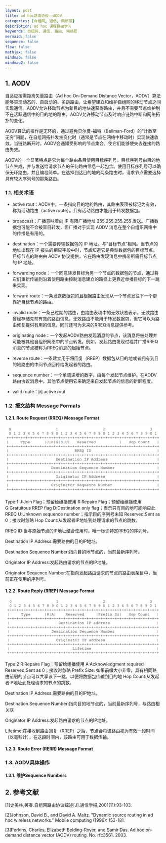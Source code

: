 ```yaml
---
layout: post
title: ad hoc路由协议——AODV
categories: [自组网, 通信, 网络层]
description: ad hoc 课程路由学习
keywords: 自组网, 通信, 路由, 网络层
mermaid: false
sequence: false
flow: false
mathjax: false
mindmap: false
mindmap2: false
---
```


## 1. AODV

自适应按需距离矢量路由（Ad hoc On-Demand Distance Vector，AODV）算法能够实现动态的、自启动的、多跳路由，让希望建立和维护自组网的移动节点之间实现通信。AODV允许移动节点为新目的地快速获得路由，并且不需要节点维护到不在活跃通信中的目的地的路由。AODV允许移动节点及时响应链路中断和网络拓扑的变化。

AODV算法的操作是无环的，通过避免贝尔曼-福特（Bellman-Ford）的“计数至无穷”问题，在自组网拓扑发生变化时（通常是节点在网络中移动时）实现快速收敛。当链路断开时，AODV会通知受影响的节点集合，使它们能够使失去连接的路由失效。

AODV的一个显著特点是它为每个路由条目使用目标序列号。目标序列号由目的地节点生成，并与发送给请求节点的任何路由信息一起包含。使用目标序列号可以确保无环路由，并且编程简单。在选择到达目的地的两条路由时，请求节点需要选择具有较大序列号的那条路由。

### 1.1. 相关术语

- active rout：AODV中，一条指向目的地的路由，其路由表项被标记为有效，称为活动路由（active route）。只有活动路由才能用于转发数据包。
  
- broadcast：广播意味着向 IP 有限广播地址 255.255.255.255 发送。广播数据包可能不会被盲目转发，但广播对于实现 AODV 消息在整个自组织网络中的传播是有用的。

- destination：一个需要传输数据包的 IP 地址。与"目标节点"相同。当节点的地址出现在 IP 报头的相应字段中时，节点知道它是典型数据包的目标节点。目标节点的路由由 AODV 协议提供，它在路由发现消息中携带所需目标节点的 IP 地址。

- forwarding node：一个同意转发目标为另一个节点的数据包的节点，通过将它们重新传输到沿着使用路由控制消息建立的路径上更靠近单播目标的下一跳来实现。

- forward route：一条发送数据包的且根据路由发现从一个节点发往下一个更靠近目标节点的路由。

- invalid route：一条已过期的路由，由路由表项中的无效状态表示。无效路由曾经存储先前有效的路由信息。无效路由不能用于转发数据包，但它可以为路由修复提供有用的信息，同时还可为未来的RREQ消息提供参考。

- originating node：一个发起AODV路由发现消息的节点，该消息将被处理并可能被其他自组织网络中的节点转发。例如，发起路由发现过程并广播RREQ消息的节点被称为RREQ消息的起始节点。

- reverse route：一条建立用于将回复（RREP）数据包从目的地或者拥有到目的地路由的中间节点回传给发起者的路由。

- sequence number：一个单调递增的数字，由每个发起节点维护。在AODV路由协议消息中，其他节点使用它来确定来自发起节点的信息的新鲜程度。

- valid route：同 active rout

### 1.2. 报文结构 Message Formats

#### 1.2.1. Route Request (RREQ) Message Format

![图 1](/images/2023-4-18-routing/IMG_20230420-103839873.png)  

Type:1
J:Join Flag；预留给组播使用
R:Repaire Flag；预留给组播使用
G:Gratuitous RREP flag
D:Destination only flag；表示只有目的地可能响应此RREQ
U:Unknown sequence number；指示目的序列号未知
Reserved:Sent as 0；接收时忽略
Hop Count:从发起者IP地址到处理请求的节点的跳数。

RREQ ID:当与原始节点的IP地址结合使用时，唯一标识特定RREQ的序列号。

Destination IP Address:需要路由的目的IP地址。

Destination Sequence Number:指向目的地节点的，当前最新序列号。

Originator IP Address:发起路由请求的节点的IP地址。

Originator Sequence Number:在指向发起路由请求的节点的路由表条目中，当前正在使用的序列号。

#### 1.2.2. Route Reply (RREP) Message Format

![图 2](/images/2023-4-18-routing/IMG_20230420-105929240.png)  

Type:2
R:Repaire Flag；预留给组播使用
A:Acknowledgment required
Reserved:Sent as 0；接收时忽略
Prefix Size: 如果前缀大小非零，具有相同路由前缀的节点可以共享该下一跳，以便将数据包传输到目的地
Hop Count:从发起者IP地址到处理请求的节点的跳数。

Destination IP Address:需要路由的目的IP地址。

Destination Sequence Number:指向目的地节点的，当前最新序列号，与路由相关联

Originator IP Address:发起路由请求的节点的IP地址。

Lifetime:在接收到路由回复（RREP）之后，节点会将该路由视为有效一段时间（以毫秒计），在这段时间内，该路由可用于数据传输。

#### 1.2.3. Route Error (RERR) Message Format

### 1.3. AODV具体操作

#### 1.3.1. 维护Sequence Numbers

## 2. 参考文献

[1]史美林,荚春.自组网路由协议综述[J].通信学报,2001(11):93-103.

[2]Johnson, David B., and David A. Maltz. "Dynamic source routing in ad hoc wireless networks." Mobile computing (1996): 153-181.

[3]Perkins, Charles, Elizabeth Belding-Royer, and Samir Das. Ad hoc on-demand distance vector (AODV) routing. No. rfc3561. 2003.